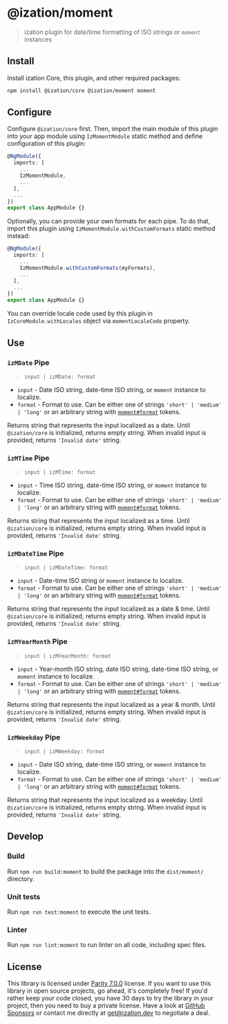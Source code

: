 # @ization/moment

> ization plugin for date/time formatting of ISO strings or `moment` instances

## Install

Install ization Core, this plugin, and other required packages:

```sh
npm install @ization/core @ization/moment moment
```

## Configure

Configure `@ization/core` first. Then, import the main module of this plugin into your app module using `IzMomentModule` static method and define configuration of this plugin:

```typescript
@NgModule({
  imports: [
    ...
    IzMomentModule,
    ...
  ],
  ...
})
export class AppModule {}
```

Optionally, you can provide your own formats for each pipe. To do that, import this plugin using `IzMomentModule.withCustomFormats` static method instead:

```typescript
@NgModule({
  imports: [
    ...
    IzMomentModule.withCustomFormats(myFormats),
    ...
  ],
  ...
})
export class AppModule {}
```

You can override locale code used by this plugin in `IzCoreModule.withLocales` object via `momentLocaleCode` property.

## Use

### `izMDate` Pipe

> `input | izMDate: format`

* `input` - Date ISO string, date-time ISO string, or `moment` instance to localize.
* `format` - Format to use. Can be either one of strings `'short' | 'medium' | 'long'` or an arbitrary string with [`moment#format`](https://momentjs.com/docs/#/displaying/format/) tokens.

Returns string that represents the input localized as a date. Until `@ization/core` is initialized, returns empty string. When invalid input is provided, returns `'Invalid date'` string.

### `izMTime` Pipe

> `input | izMTime: format`

* `input` - Time ISO string, date-time ISO string, or `moment` instance to localize.
* `format` - Format to use. Can be either one of strings `'short' | 'medium' | 'long'` or an arbitrary string with [`moment#format`](https://momentjs.com/docs/#/displaying/format/) tokens.

Returns string that represents the input localized as a time. Until `@ization/core` is initialized, returns empty string. When invalid input is provided, returns `'Invalid date'` string.

### `izMDateTime` Pipe

> `input | izMDateTime: format`

* `input` - Date-time ISO string or `moment` instance to localize.
* `format` - Format to use. Can be either one of strings `'short' | 'medium' | 'long'` or an arbitrary string with [`moment#format`](https://momentjs.com/docs/#/displaying/format/) tokens.

Returns string that represents the input localized as a date & time. Until `@ization/core` is initialized, returns empty string. When invalid input is provided, returns `'Invalid date'` string.

### `izMYearMonth` Pipe

> `input | izMYearMonth: format`

* `input` - Year-month ISO string, date ISO string, date-time ISO string, or `moment` instance to localize.
* `format` - Format to use. Can be either one of strings `'short' | 'medium' | 'long'` or an arbitrary string with [`moment#format`](https://momentjs.com/docs/#/displaying/format/) tokens.

Returns string that represents the input localized as a year & month. Until `@ization/core` is initialized, returns empty string. When invalid input is provided, returns `'Invalid date'` string.

### `izMWeekday` Pipe

> `input | izMWeekday: format`

* `input` - Date ISO string, date-time ISO string, or `moment` instance to localize.
* `format` - Format to use. Can be either one of strings `'short' | 'medium' | 'long'` or an arbitrary string with [`moment#format`](https://momentjs.com/docs/#/displaying/format/) tokens.

Returns string that represents the input localized as a weekday. Until `@ization/core` is initialized, returns empty string. When invalid input is provided, returns `'Invalid date'` string.

## Develop

### Build

Run `npm run build:moment` to build the package into the `dist/moment/` directory.

### Unit tests

Run `npm run test:moment` to execute the unit tests.

### Linter

Run `npm run lint:moment` to run linter on all code, including spec files.

## License

This library is licensed under [Parity 7.0.0](https://github.com/ization/ization/blob/latest/LICENSE.md) license. If you want to use this library in open source projects, go ahead, it's completely free! If you'd rather keep your code closed, you have 30 days to try the library in your project, then you need to buy a private license. Have a look at [GitHub Sponsors](https://github.com/sponsors/katemihalikova) or contact me directly at <get@ization.dev> to negotiate a deal.
